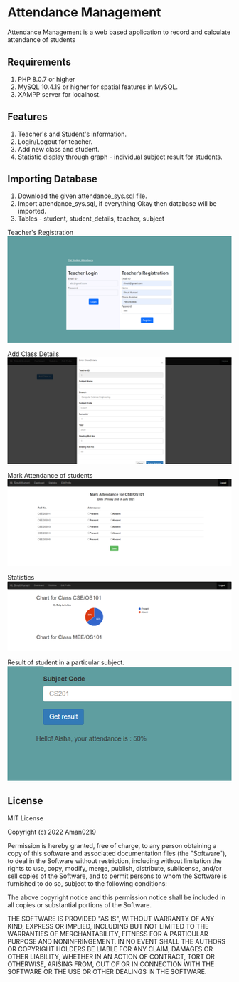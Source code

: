 # Attendance Management

Attendance Management is a web based application to record and calculate attendance of students

## Requirements
1. PHP 8.0.7 or higher
2. MySQL 10.4.19 or higher for spatial features in MySQL.
3. XAMPP server for localhost.


## Features

1. Teacher's and Student's information.
2. Login/Logout for teacher.
3. Add new class and student.
4. Statistic display through graph - individual subject result for students.

## Importing Database
1. Download the given attendance_sys.sql file.
2. Import attendance_sys.sql, if everything Okay then database will be imported.
3. Tables - student, student_details, teacher, subject

Teacher's Registration
![Register](/doc/1.png)

Add Class Details
![Add Class](/doc/2.png)

Mark Attendance of students
![Mark Attendance](/doc/3.png)

Statistics
![Result](/doc/4.png)

Result of student in a particular subject.
![Result](/doc/5.png)

##  License

MIT License

Copyright (c) 2022 Aman0219

Permission is hereby granted, free of charge, to any person obtaining a copy
of this software and associated documentation files (the "Software"), to deal
in the Software without restriction, including without limitation the rights
to use, copy, modify, merge, publish, distribute, sublicense, and/or sell
copies of the Software, and to permit persons to whom the Software is
furnished to do so, subject to the following conditions:

The above copyright notice and this permission notice shall be included in all
copies or substantial portions of the Software.

THE SOFTWARE IS PROVIDED "AS IS", WITHOUT WARRANTY OF ANY KIND, EXPRESS OR
IMPLIED, INCLUDING BUT NOT LIMITED TO THE WARRANTIES OF MERCHANTABILITY,
FITNESS FOR A PARTICULAR PURPOSE AND NONINFRINGEMENT. IN NO EVENT SHALL THE
AUTHORS OR COPYRIGHT HOLDERS BE LIABLE FOR ANY CLAIM, DAMAGES OR OTHER
LIABILITY, WHETHER IN AN ACTION OF CONTRACT, TORT OR OTHERWISE, ARISING FROM,
OUT OF OR IN CONNECTION WITH THE SOFTWARE OR THE USE OR OTHER DEALINGS IN THE
SOFTWARE.
